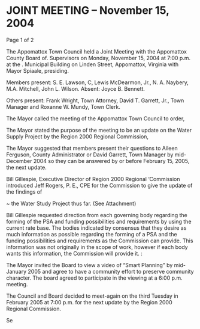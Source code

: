 # JOINT MEETING – November 15, 2004

Page 1 of 2


The Appomattox Town Council held a Joint Meeting with the Appomattox County
Board of. Supervisors on Monday, November 15, 2004 at 7:00 p.m. at the .
Municipal Building on Linden Street, Appomattox, Virginia with Mayor Spiaale,
presiding.

Members present: S. E. Lawson, C, Lewis McDearmon, Jr., N. A. Naybery, M.A.
Mitchell, John L. Wilson. Absent: Joyce B. Bennett.

Others present: Frank Wright, Town Attorney, David T. Garrett, Jr., Town
Manager and Roxanne W. Mundy, Town Clerk.

The Mayor called the meeting of the Appomattox Town Council to order,

The Mayor stated the purpose of the meeting to be an update on the Water
Supply Project by the Region 2000 Regional Commission,

The Mayor suggested that members present their questions to Aileen Ferguson,
County Administrator or David Garrett, Town Manager by mid-December 2004 so
they can be answered by or before February 15, 2005, the next update.

Bill Gillespie, Executive Director of Region 2000 Regional ‘Commission introduced
Jeff Rogers, P. E., CPE for the Commission to give the update of the findings of

~ the Water Study Project thus far. (See Attachment)

Bill Gillespie requested direction from each governing body regarding the forming
of the PSA and funding possibilities and requirements by using the current rate
base. The bodies indicated by consensus that they desire as much information
as possible regarding the forming of a PSA and the funding possibilities and
requirements as the Commission can provide. This information was not originally
in the scope of work, however if each body wants this information, the
Commission will provide it. :

The Mayor invited the Board to view a video of “Smart Planning” by mid-January
2005 and agree to have a community effort to preserve community character.
The board agreed to participate in the viewing at a 6:00 p.m. meeting.

The Council and Board decided to meet-again on the third Tuesday in February
2005 at 7:00 p.m. for the next update by the Region 2000 Regional Commission.

Se